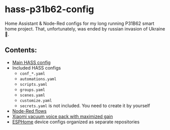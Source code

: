 # hass-p31b62-config
Home Assistant & Node-Red configs for my long running P31B62 smart home project. That, unfortunately, was ended by russian invasion of Ukraine 🤬.


## Contents:
- [Main HASS config](configuration.yaml)
- Included HASS configs
  - `conf_*.yaml`
  - `automations.yaml`
  - `scripts.yaml`
  - `groups.yaml`
  - `scenes.yaml`
  - `customize.yaml`
  - `secrets.yaml` is not included. You need to create it by yourself
- [Node-Red flows](node-red/flows.json)
- [Xiaomi vacuum voice pack with maximized gain](www/leather_bastards_max.pkg)
- [ESPHome](http://esphome.io) device configs organized as separate repositories
